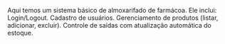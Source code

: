 Aqui temos um sistema básico de almoxarifado de farmácoa. 
Ele inclui:
Login/Logout.
Cadastro de usuários.
Gerenciamento de produtos (listar, adicionar, excluir).
Controle de saídas com atualização automática do estoque.
